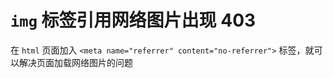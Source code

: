 # `img` 标签引用网络图片出现 403

在 `html` 页面加入 `<meta name="referrer" content="no-referrer">` 标签，就可以解决页面加载网络图片的问题
